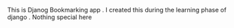 This is Djanog Bookmarking app . I created this during the learning phase of django . Nothing special here
